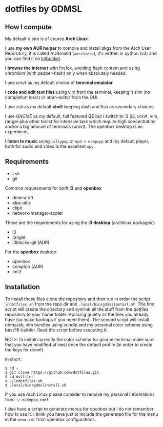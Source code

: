 dotfiles by GDMSL
=================

## How I compute

My default distro is of course **Arch Linux**.

I use **my own AUR helper** to compile and install pkgs from the Arch User Repository, it is called AURshield (`aurshield`), it's written in python (v3) and you can find it on [bitbucket](https://bitbucket.org/gdmsl/aurshield).

I **browse the internet** with firefox, avoiding flash content and using chromium (with pepper-flash) only when absolutely needed.

I use urxvt as my default choice of **terminal emulator**

I **code and edit text files** using vim from the terminal, keeping it slim (no completion tools) or atom-editor from the GUI.

I use zsh as my default **shell** keeping dash and fish as secondary choices.

I use *GNOME* as my default, full featured **DE** but i switch to i3 (i3, urxvt, vim, ranger plus other tools) for intensive task which require high concentration and/or a big amount of terminals (urxvt). The openbox desktop is an experiment.

I **listen to music** using `lollypop` or `mpd + ncmpcpp` and my default player, both for audio and video is the excellent `mpv`.

## Requirements

 * zsh
 * git

Common requirements for *both* **i3** and **openbox**

 * dmenu-xft
 * alsa-utils
 * clipit
 * network-manager-applet

These are the requirements for using the **i3 desktop** (archlinux packages):

 * i3
 * ranger
 * i3blocks-git (AUR)

 For the **openbox** desktop:

  * openbox
  * compton (AUR)
  * tint2


## Installation
To install these files clone the repository and then run in order the script `lndotfiles.sh` from the repo dir and `.local/bin/gdmslinstall.sh`. The first script will create the directory and symlink all the stuff from the *dotfiles* repository to your home folder replacing quietly all the files you already have (so make backups if you need them). The second script will install ohmyzsh, vim bundles using vundle and my personal color scheme using base16-builder. Read the script before executing it.

NOTE: to install correctly the color scheme for gnome-terminal make sure that you have modified at least once the default profile (in order to create the keys for dconf)

In short:

```
$ cd ~
$ git clone https://github.com/dotfiles.git
$ cd dotfiles
$ ./lndotfiles.sh
$ .local/bin/gdmslinstall.sh
```

If you use Arch Linux please consider to remove my personal informations from `~/.makepkg.conf`

I also have a script to generate menus for openbox but I do not remember how to use it. I think you have just to include the generated file for the menu in the `menu.xml` from openbox configurations.
